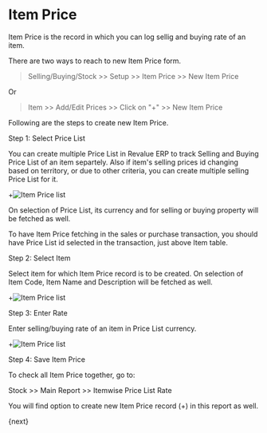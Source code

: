 # Item Price

Item Price is the record in which you can log sellig and buying rate of an item.

There are two ways to reach to new Item Price form.

> Selling/Buying/Stock >> Setup >> Item Price >> New Item Price

Or

> Item >> Add/Edit Prices >> Click on "+"  >> New Item Price

Following are the steps to create new Item Price.

Step 1: Select Price List

You can create multiple Price List in Revalue ERP to track Selling and Buying Price List of an item separtely. Also if item's selling prices id changing based on territory, or due to other criteria, you can create multiple selling Price List for it.

+<img class="screenshot" alt="Item Price list" src="/docs/assets/img/stock/item-price-1.png">

On selection of Price List, its currency and for selling or buying property will be fetched as well.

To have Item Price fetching in the sales or purchase transaction, you should have Price List id selected in the transaction, just above Item table.

Step 2: Select Item

Select item for which Item Price record is to be created. On selection of Item Code, Item Name and Description will be fetched as well.

+<img class="screenshot" alt="Item Price list" src="/docs/assets/img/stock/item-price-2.png">

Step 3: Enter Rate

Enter selling/buying rate of an item in Price List currency.

+<img class="screenshot" alt="Item Price list" src="/docs/assets/img/stock/item-price-3.png">

Step 4: Save Item Price

To check all Item Price together, go to:

Stock >> Main Report >> Itemwise Price List Rate

You will find option to create new Item Price record (+) in this report as well.

{next}
